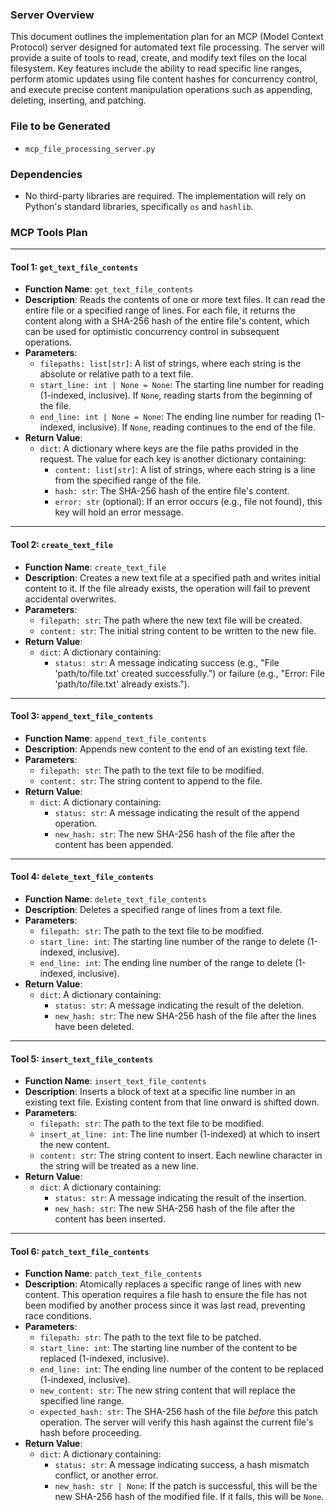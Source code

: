 ### Server Overview

This document outlines the implementation plan for an MCP (Model Context Protocol) server designed for automated text file processing. The server will provide a suite of tools to read, create, and modify text files on the local filesystem. Key features include the ability to read specific line ranges, perform atomic updates using file content hashes for concurrency control, and execute precise content manipulation operations such as appending, deleting, inserting, and patching.

### File to be Generated

*   `mcp_file_processing_server.py`

### Dependencies

*   No third-party libraries are required. The implementation will rely on Python's standard libraries, specifically `os` and `hashlib`.

### MCP Tools Plan

---

#### **Tool 1: `get_text_file_contents`**

*   **Function Name**: `get_text_file_contents`
*   **Description**: Reads the contents of one or more text files. It can read the entire file or a specified range of lines. For each file, it returns the content along with a SHA-256 hash of the entire file's content, which can be used for optimistic concurrency control in subsequent operations.
*   **Parameters**:
    *   `filepaths: list[str]`: A list of strings, where each string is the absolute or relative path to a text file.
    *   `start_line: int | None = None`: The starting line number for reading (1-indexed, inclusive). If `None`, reading starts from the beginning of the file.
    *   `end_line: int | None = None`: The ending line number for reading (1-indexed, inclusive). If `None`, reading continues to the end of the file.
*   **Return Value**:
    *   `dict`: A dictionary where keys are the file paths provided in the request. The value for each key is another dictionary containing:
        *   `content: list[str]`: A list of strings, where each string is a line from the specified range of the file.
        *   `hash: str`: The SHA-256 hash of the entire file's content.
        *   `error: str` (optional): If an error occurs (e.g., file not found), this key will hold an error message.

---

#### **Tool 2: `create_text_file`**

*   **Function Name**: `create_text_file`
*   **Description**: Creates a new text file at a specified path and writes initial content to it. If the file already exists, the operation will fail to prevent accidental overwrites.
*   **Parameters**:
    *   `filepath: str`: The path where the new text file will be created.
    *   `content: str`: The initial string content to be written to the new file.
*   **Return Value**:
    *   `dict`: A dictionary containing:
        *   `status: str`: A message indicating success (e.g., "File 'path/to/file.txt' created successfully.") or failure (e.g., "Error: File 'path/to/file.txt' already exists.").

---

#### **Tool 3: `append_text_file_contents`**

*   **Function Name**: `append_text_file_contents`
*   **Description**: Appends new content to the end of an existing text file.
*   **Parameters**:
    *   `filepath: str`: The path to the text file to be modified.
    *   `content: str`: The string content to append to the file.
*   **Return Value**:
    *   `dict`: A dictionary containing:
        *   `status: str`: A message indicating the result of the append operation.
        *   `new_hash: str`: The new SHA-256 hash of the file after the content has been appended.

---

#### **Tool 4: `delete_text_file_contents`**

*   **Function Name**: `delete_text_file_contents`
*   **Description**: Deletes a specified range of lines from a text file.
*   **Parameters**:
    *   `filepath: str`: The path to the text file to be modified.
    *   `start_line: int`: The starting line number of the range to delete (1-indexed, inclusive).
    *   `end_line: int`: The ending line number of the range to delete (1-indexed, inclusive).
*   **Return Value**:
    *   `dict`: A dictionary containing:
        *   `status: str`: A message indicating the result of the deletion.
        *   `new_hash: str`: The new SHA-256 hash of the file after the lines have been deleted.

---

#### **Tool 5: `insert_text_file_contents`**

*   **Function Name**: `insert_text_file_contents`
*   **Description**: Inserts a block of text at a specific line number in an existing text file. Existing content from that line onward is shifted down.
*   **Parameters**:
    *   `filepath: str`: The path to the text file to be modified.
    *   `insert_at_line: int`: The line number (1-indexed) at which to insert the new content.
    *   `content: str`: The string content to insert. Each newline character in the string will be treated as a new line.
*   **Return Value**:
    *   `dict`: A dictionary containing:
        *   `status: str`: A message indicating the result of the insertion.
        *   `new_hash: str`: The new SHA-256 hash of the file after the content has been inserted.

---

#### **Tool 6: `patch_text_file_contents`**

*   **Function Name**: `patch_text_file_contents`
*   **Description**: Atomically replaces a specific range of lines with new content. This operation requires a file hash to ensure the file has not been modified by another process since it was last read, preventing race conditions.
*   **Parameters**:
    *   `filepath: str`: The path to the text file to be patched.
    *   `start_line: int`: The starting line number of the content to be replaced (1-indexed, inclusive).
    *   `end_line: int`: The ending line number of the content to be replaced (1-indexed, inclusive).
    *   `new_content: str`: The new string content that will replace the specified line range.
    *   `expected_hash: str`: The SHA-256 hash of the file *before* this patch operation. The server will verify this hash against the current file's hash before proceeding.
*   **Return Value**:
    *   `dict`: A dictionary containing:
        *   `status: str`: A message indicating success, a hash mismatch conflict, or another error.
        *   `new_hash: str | None`: If the patch is successful, this will be the new SHA-256 hash of the modified file. If it fails, this will be `None`.